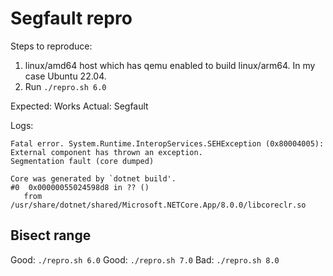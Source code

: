 # Segfault repro

Steps to reproduce:

1. linux/amd64 host which has qemu enabled to build linux/arm64. In my case Ubuntu 22.04.
1. Run `./repro.sh 6.0`

Expected: Works
Actual: Segfault

Logs:

```
Fatal error. System.Runtime.InteropServices.SEHException (0x80004005): External component has thrown an exception.
Segmentation fault (core dumped)

Core was generated by `dotnet build'.
#0  0x00000055024598d8 in ?? ()
   from /usr/share/dotnet/shared/Microsoft.NETCore.App/8.0.0/libcoreclr.so
```

## Bisect range

Good: `./repro.sh 6.0`
Good: `./repro.sh 7.0`
Bad: `./repro.sh 8.0`
